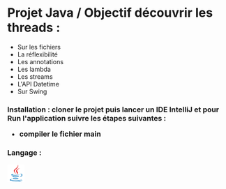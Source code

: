 <h1 align="left">Projet Java / Objectif découvrir les threads :</h1>

<p align="left">
  
  - Sur les fichiers
  - La réflexibilité
  - Les annotations
  - Les lambda 
  - Les streams
  - L'API Datetime
  - Sur Swing
</p>


<h3 align="left">Installation : cloner le projet puis lancer un IDE IntelliJ et pour Run l'application suivre les étapes suivantes :  

  - compiler le fichier main
</h3>

<h3 align="left">Langage :</h3>
<p align="left">
  <a href="https://www.java.com" target="_blank" rel="noreferrer"> <img src="https://raw.githubusercontent.com/devicons/devicon/master/icons/java/java-original.svg" alt="java" width="40" height="40"/> </a>
</p>
